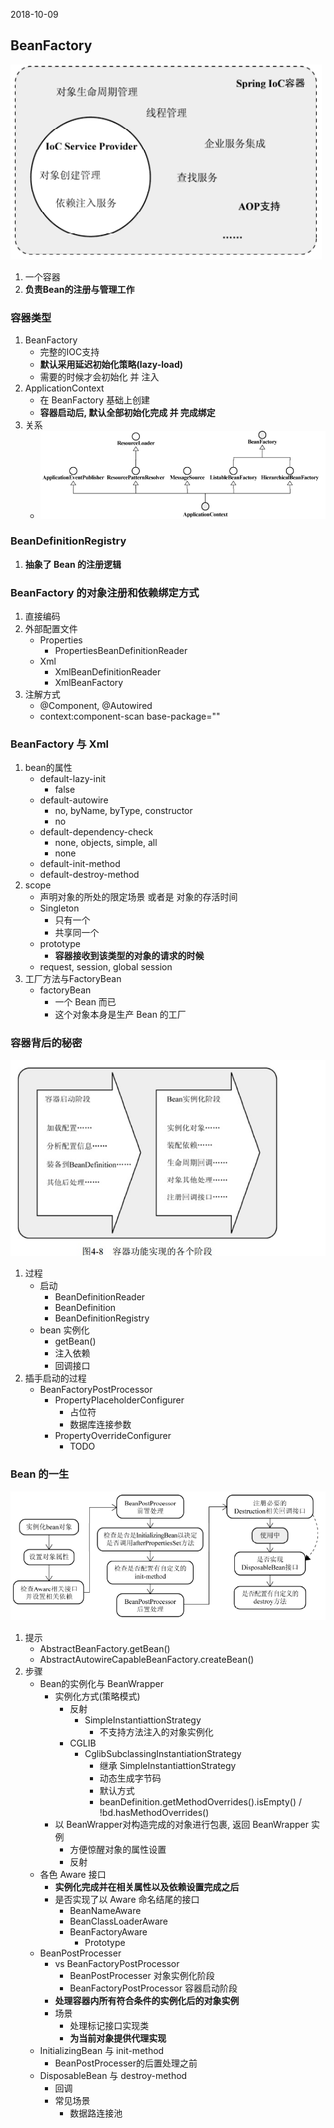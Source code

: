 2018-10-09

## BeanFactory
![](1.png)
1. 一个容器
2. **负责Bean的注册与管理工作**


### 容器类型
1. BeanFactory 
    - 完整的IOC支持
    - **默认采用延迟初始化策略(lazy-load)**
    - 需要的时候才会初始化 并 注入
2. ApplicationContext
    - 在 BeanFactory 基础上创建
    - **容器启动后, 默认全部初始化完成 并 完成绑定**
3. 关系
    - ![](2.png)
    
### BeanDefinitionRegistry
1. **抽象了 Bean 的注册逻辑**

### BeanFactory 的对象注册和依赖绑定方式
1. 直接编码
2. 外部配置文件
    - Properties
        - PropertiesBeanDefinitionReader
    - Xml
        - XmlBeanDefinitionReader
        - XmlBeanFactory
3. 注解方式
    - @Component, @Autowired
    - context:component-scan base-package=""
    
### BeanFactory 与 Xml
1. bean的属性
    - default-lazy-init
        - false
    - default-autowire
        - no, byName, byType, constructor
        - no
    - default-dependency-check
        - none, objects, simple, all
        - none
    - default-init-method
    - default-destroy-method
2. scope
    - 声明对象的所处的限定场景 或者是 对象的存活时间
    - Singleton
        - 只有一个
        - 共享同一个
    - prototype
        - **容器接收到该类型的对象的请求的时候**
    - request, session, global session
3. 工厂方法与FactoryBean
    - factoryBean
        - 一个 Bean 而已
        - 这个对象本身是生产 Bean 的工厂

### 容器背后的秘密
![](../_5_applicationContext/5.jpg)
1. 过程
    - 启动
        - BeanDefinitionReader
        - BeanDefinition
        - BeanDefinitionRegistry
    - bean 实例化
        - getBean()
        - 注入依赖
        - 回调接口
2. 插手启动的过程
    - BeanFactoryPostProcessor
        - PropertyPlaceholderConfigurer
            - 占位符
            - 数据库连接参数
        - PropertyOverrideConfigurer
            - TODO

### Bean 的一生
![](3.png)
1. 提示
    - AbstractBeanFactory.getBean()
    - AbstractAutowireCapableBeanFactory.createBean()
2. 步骤
    - Bean的实例化与 BeanWrapper
        - 实例化方式(策略模式)
            - 反射
                - SimpleInstantiattionStrategy
                    -  不支持方法注入的对象实例化
            - CGLIB
                - CglibSubclassingInstantiationStrategy
                    - 继承 SimpleInstantiattionStrategy
                    - 动态生成字节码
                    - 默认方式
                    - beanDefinition.getMethodOverrides().isEmpty() / !bd.hasMethodOverrides()
        - 以 BeanWrapper对构造完成的对象进行包裹, 返回 BeanWrapper 实例
            - 方便惊醒对象的属性设置
            - 反射
    - 各色 Aware 接口
        - **实例化完成并在相关属性以及依赖设置完成之后**
        - 是否实现了以 Aware 命名结尾的接口
            - BeanNameAware
            - BeanClassLoaderAware
            - BeanFactoryAware
                - Prototype
    - BeanPostProcesser
        - vs BeanFactoryPostProcessor
            - BeanPostProcesser 对象实例化阶段
            - BeanFactoryPostProcessor 容器启动阶段
        - **处理容器内所有符合条件的实例化后的对象实例**
        - 场景
            - 处理标记接口实现类
            - **为当前对象提供代理实现**
    - InitializingBean 与 init-method
        - BeanPostProcesser的后置处理之前
    - DisposableBean 与 destroy-method
        - 回调
        - 常见场景
            - 数据路连接池